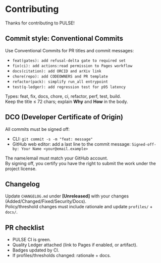 # Contributing

Thanks for contributing to PULSE!

## Commit style: Conventional Commits
Use Conventional Commits for PR titles and commit messages:

- `feat(gates): add refusal-delta gate to required set`
- `fix(ci): add actions:read permission to Pages workflow`
- `docs(citation): add ORCID and arXiv link`
- `chore(repo): add CODEOWNERS and PR template`
- `refactor(pack): simplify run_all entrypoint`
- `test(q-ledger): add regression test for p95 latency`

Types: feat, fix, docs, chore, ci, refactor, perf, test, build.  
Keep the title ≤ 72 chars; explain **Why** and **How** in the body.

## DCO (Developer Certificate of Origin)
All commits must be signed off:

- CLI: `git commit -s -m "feat: message"`
- GitHub web editor: add a last line to the commit message:
  `Signed-off-by: Your Name <your@email.example>`

The name/email must match your GitHub account.  
By signing off, you certify you have the right to submit the work under the project license.

## Changelog
Update `CHANGELOG.md` under **[Unreleased]** with your changes (Added/Changed/Fixed/Security/Docs).  
Policy/threshold changes must include rationale and update `profiles/` + `docs/`.

## PR checklist
- PULSE CI is green.
- Quality Ledger attached (link to Pages if enabled, or artifact).
- Badges updated by CI.
- If profiles/thresholds changed: rationale + docs.
